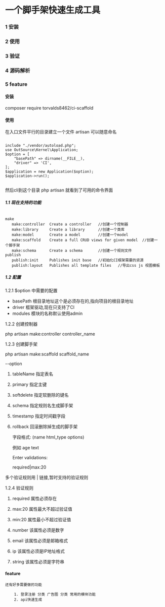 # 一个脚手架快速生成工具

### 1 安装
### 2 使用
### 3 验证
### 4 源码解析
### 5 feature



#### 安装

composer require torvalds8462/ci-scaffold



#### 使用

在入口文件平行的目录建立一个文件 artisan 可以随意命名

<pre><code>
include "./vendor/autoload.php";
use OutSource\Kernel\Application;
$option = [
    "basePath" => dirname(__FILE__),
    "driver" => 'CI',
];
$application = new Application($option);
$application->run();

</code></pre>


然后cli到这个目录 php artisan
就看到了可用的命令界面


##### 1.1 现在支持的功能
<pre><code>
make
   make:controller  Create a controller   //创建一个控制器
   make:library     Create a library      //创建一个类库
   make:model       Create a model        //创建一个model
   make:scaffold    Create a full CRUD views for given model  //创建一个脚手架
   make:schema      Create a schema       //创建一个规则文件
publish
   publish:init     Publishes init base   //初始化CI框架需要的资源
   publish:layout   Publishes all template files   //导出css js 视图模板
</code></pre>

##### 1.2 配置

1.2.1 $option 中需要的配置

* basePath 根目录地址这个是必须存在的,指向项目的根目录地址
* driver   框架驱动,现在只支持了CI
* modules  模块的名称默认使用admin

1.2.2 创建控制器

 php artisan make:controller controller_name

1.2.3 创建脚手架

 php artisan make:scaffold scaffold_name

 --option

 1. tableName 指定表名

 2. primary   指定主键

 3. softdelete  指定软删除的键名

 4. schema      指定规则名生成脚手架

 5. timestamp   指定时间戳字段

 6. rollback    回滚删除掉生成的脚手架

    字段格式: (name html_type options)

    例如 age text

    Enter validations:

    required|max:20

 多个验证规则用 | 链接,暂时支持的验证规则


 1.2.4 验证规则

 1. required   属性必须存在

 2. max:20     属性最大不超过验证值

 3. min:20     属性最小不超过验证值

 4. number     该属性必须是数字

 5. email      该属性必须是邮箱格式

 6. ip         该属性必须是IP地址格式

 7. string     该属性必须是字符串












#### feature

    还有好多需要做的功能

        1. 登录注册 分类 广告图 分类 常用的模块功能
        2. api快速生成